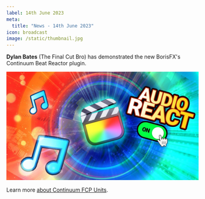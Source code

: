 ```yaml
---
label: 14th June 2023
meta:
  title: "News - 14th June 2023"
icon: broadcast
image: /static/thumbnail.jpg
---
```


**Dylan Bates** (The Final Cut Bro) has demonstrated the new BorisFX's Continuum Beat Reactor plugin.

[![](/static/audio-visualizer.jpg)](https://www.youtube.com/watch?v=aghqTZ3HWyI)

Learn more [about Continuum FCP Units](https://fcp.borisfx.com/continuum-fcp-units).